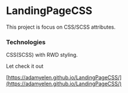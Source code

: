 # LandingPageCSS

This project is focus on CSS/SCSS attributes.



### Technologies

CSS(SCSS) with RWD styling.


Let check it out


[https://adamyelen.github.io/LandingPageCSS/](https://adamyelen.github.io/LandingPageCSS/)
